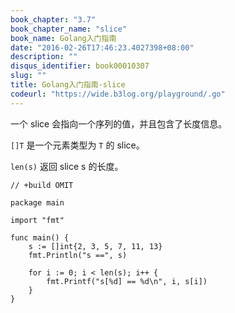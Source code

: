 ```yaml
---
book_chapter: "3.7"
book_chapter_name: "slice"
book_name: Golang入门指南
date: "2016-02-26T17:46:23.4027398+08:00"
description: ""
disqus_identifier: book00010307
slug: ""
title: Golang入门指南-slice
codeurl: "https://wide.b3log.org/playground/.go"
---
```





一个 slice 会指向一个序列的值，并且包含了长度信息。

`[]T` 是一个元素类型为 `T` 的 slice。

`len(s)` 返回 slice s 的长度。

```
// +build OMIT

package main

import "fmt"

func main() {
	s := []int{2, 3, 5, 7, 11, 13}
	fmt.Println("s ==", s)

	for i := 0; i < len(s); i++ {
		fmt.Printf("s[%d] == %d\n", i, s[i])
	}
}

```

